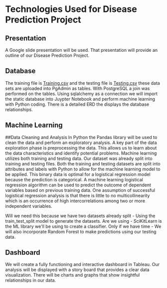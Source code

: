 # Technologies Used for Disease Prediction Project

## Presentation

A Google slide presentation will be used.
That presentation will provide an outline of our Disease Prediction Project.


## Database 

The training file is [Training.csv](Resources/Training.csv) and the testing file is [Testing.csv](Resources/Testing.csv) these data sets are uploaded into PgAdmin as tables.
With PostgreSQL a join was performed on the tables.
Using sqlalchemy as a connection we will import the static database into Juypter Notebook and perform machine learning with Python coding.
There is a detailed ERD the displays the database relationships.

## Machine Learning

##Data Cleaning and Analysis
In Python the Pandas library will be used to clean the data and perform an exploratory analysis. 
A key part of the data exploration phase is preprocessing the data.
This allows us to learn about the data characteristics and identify potential problems.
Machine learning utilizes both training and testing data.
Our dataset was already split into training and testing files.
Both the training and testing datasets are split into attributes and labels with Python to allow for the machine learning model to be applied.
This binary data is optimal for a logistical regression model because the prediction is categorical.
A machine learning logistical regression algorithm can be used to predict the outcome of dependent variables based on previous training data. 
One assumption of successful logistical regression analysis is that there is little to no multicollinearity which is an occurrence of high intercorrelations among two or more independent variables. 

Will we need this because we have two datasets already split - Using the train_test_split model to generate the datasets.
Are we using - SciKitLearn is the ML library we'll be using to create a classifier. 
Only if we have time - We will also incorporate Random Forest to make predictions using our testing data.  

## Dashboard

We will create a fully functioning and interactive dashboard in Tableau.
Our analysis will be displayed with a story board that provides a clear data visualization.
There will be charts and graphs that show insightful relationships in our data.